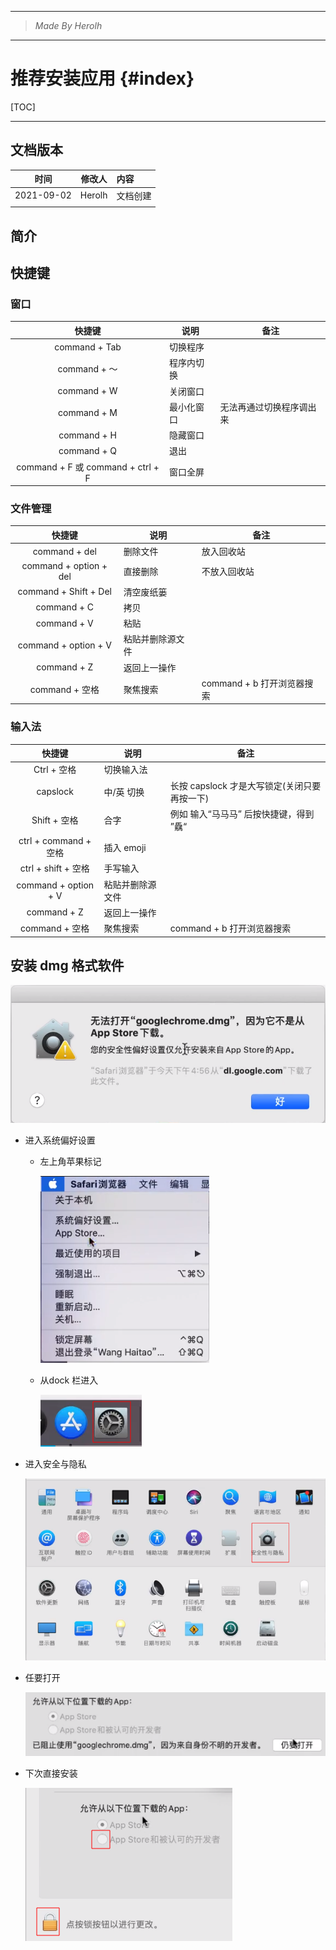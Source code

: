 ----------------------------------------------
> *Made By Herolh*
----------------------------------------------

# 推荐安装应用 {#index}

[TOC]



 







--------------------------------------------

## 文档版本

|    时间    | 修改人 | 内容     |
| :--------: | :----: | :------- |
| 2021-09-02 | Herolh | 文档创建 |
|            |        |          |



## 简介



## 快捷键

### 窗口

|              快捷键               | 说明       | 备注                     |
| :-------------------------------: | ---------- | ------------------------ |
|           command + Tab           | 切换程序   |                          |
|           command + ～            | 程序内切换 |                          |
|            command + W            | 关闭窗口   |                          |
|            command + M            | 最小化窗口 | 无法再通过切换程序调出来 |
|            command + H            | 隐藏窗口   |                          |
|            command + Q            | 退出       |                          |
| command + F 或 command + ctrl + F | 窗口全屏   |                          |



### 文件管理

|         快捷键         | 说明             | 备注                       |
| :--------------------: | ---------------- | -------------------------- |
|     command + del      | 删除文件         | 放入回收站                 |
| command + option + del | 直接删除         | 不放入回收站               |
| command + Shift + Del  | 清空废纸篓       |                            |
|      command + C       | 拷贝             |                            |
|      command  + V      | 粘贴             |                            |
|  command + option + V  | 粘贴并删除源文件 |                            |
|      command + Z       | 返回上一操作     |                            |
|     command + 空格     | 聚焦搜索         | command + b 打开浏览器搜索 |



### 输入法

|        快捷键         | 说明             | 备注                                         |
| :-------------------: | ---------------- | -------------------------------------------- |
|      Ctrl + 空格      | 切换输入法       |                                              |
|       capslock        | 中/英 切换       | 长按 capslock 才是大写锁定(关闭只要再按一下) |
|     Shift + 空格      | 合字             | 例如 输入“马马马” 后按快捷键，得到 ”驫“      |
| ctrl + command + 空格 | 插入 emoji       |                                              |
|  ctrl + shift + 空格  | 手写输入         |                                              |
| command + option + V  | 粘贴并删除源文件 |                                              |
|      command + Z      | 返回上一操作     |                                              |
|    command + 空格     | 聚焦搜索         | command + b 打开浏览器搜索                   |







## 安装 dmg 格式软件

![image-20210902215232451](.assets/image-20210902215232451.png)

- 进入系统偏好设置

    - 左上角苹果标记

        ![image-20210902215422782](.assets/image-20210902215422782.png)

    - 从dock 栏进入

        ![image-20210902215447374](.assets/image-20210902215447374.png)





- 进入安全与隐私

    ![image-20210902215534532](.assets/image-20210902215534532.png)



- 任要打开

    ![image-20210902215615774](.assets/image-20210902215615774.png)



- 下次直接安装

    ![image-20210902215700811](.assets/image-20210902215700811.png)












